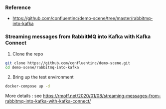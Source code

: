 ### Reference
- https://github.com/confluentinc/demo-scene/tree/master/rabbitmq-into-kafka

### Streaming messages from RabbitMQ into Kafka with Kafka Connect

1. Clone the repo
```bash
git clone https://github.com/confluentinc/demo-scene.git
cd demo-scene/rabbitmq-into-kafka
```

2. Bring up the test environment
```sh
docker-compose up -d
```

More details : see https://rmoff.net/2020/01/08/streaming-messages-from-rabbitmq-into-kafka-with-kafka-connect/
